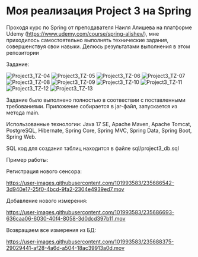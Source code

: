 # Моя реализация Project 3 на Spring
Проходя курс по Spring от преподавателя Наиля Алишева на платформе Udemy (https://www.udemy.com/course/spring-alishev/), мне приходилось самостоятельно выполнять технические задания, совершенствуя свои навыки. Делюсь результатами выполнения в этом репозитории

Задание:

![Project3_TZ-04](https://user-images.githubusercontent.com/101993583/235676159-a619e161-bc07-485f-b095-22cf42138c16.png)
![Project3_TZ-05](https://user-images.githubusercontent.com/101993583/235676178-b186b8e4-c0e2-43d1-a2ab-621f8a3f31da.png)
![Project3_TZ-06](https://user-images.githubusercontent.com/101993583/235676208-60657452-568e-464c-b211-70ea174c987a.png)
![Project3_TZ-07](https://user-images.githubusercontent.com/101993583/235676235-83e326cd-f1a9-4ab9-88b6-6299144d2653.png)
![Project3_TZ-08](https://user-images.githubusercontent.com/101993583/235676258-db027a3e-c084-4593-bfac-a7457ccdfdc5.png)
![Project3_TZ-09](https://user-images.githubusercontent.com/101993583/235676273-a0e6a213-92db-484f-9f3d-8c645248bd27.png)
![Project3_TZ-10](https://user-images.githubusercontent.com/101993583/235676377-0517aa58-28ce-4e7e-b9ef-7044bf4a6074.png)
![Project3_TZ-11](https://user-images.githubusercontent.com/101993583/235682466-f78efd55-f0f0-4f79-ad53-87fbe3de898d.png)
![Project3_TZ-12](https://user-images.githubusercontent.com/101993583/235682476-e0ff02eb-3fbd-41ab-93a5-a730292d06d0.png)
![Project3_TZ-13](https://user-images.githubusercontent.com/101993583/235682477-3721fcfe-bd32-4535-8f6e-55f93e6233b4.png)

Задание было выполнено полностью в соотвествии с поставленными требованиями. Приложение собирается в jar-файл, запускается из метода main.

Использованные технологии: Java 17 SE, Apache Maven, Apache Tomcat, PostgreSQL, Hibernate, Spring Core, Spring MVC, Spring Data, Spring Boot, Spring Web.

SQL код для создания таблиц находится в файле sql/project3_db.sql

Пример работы:

Регистрация нового сенсора:

https://user-images.githubusercontent.com/101993583/235686542-3d940e17-25f0-4bcd-9fa2-2304e4939ed7.mov

Добавление нового измерения:

https://user-images.githubusercontent.com/101993583/235686693-636caa06-6030-40f4-8058-3d0dcd397b11.mov

Возвращаем все измерения из БД:

https://user-images.githubusercontent.com/101993583/235688375-29029441-af28-4a6d-a504-18ac39913a0d.mov




